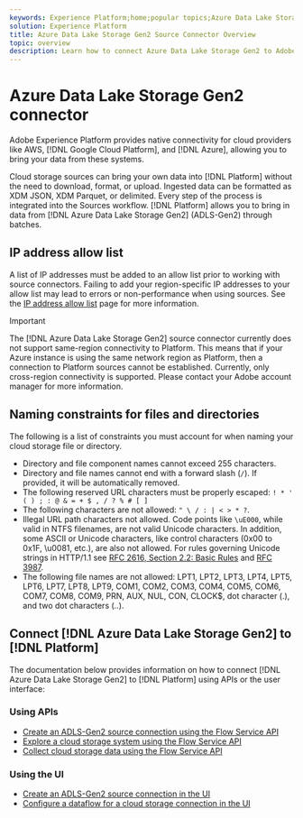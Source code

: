 ```yaml
---
keywords: Experience Platform;home;popular topics;Azure Data Lake Storage Gen2;ADLS-Gen2;adls gen2;ADLS Gen2
solution: Experience Platform
title: Azure Data Lake Storage Gen2 Source Connector Overview
topic: overview
description: Learn how to connect Azure Data Lake Storage Gen2 to Adobe Experience Platform using APIs or the user interface.
---
```


# Azure Data Lake Storage Gen2 connector

Adobe Experience Platform provides native connectivity for cloud providers like AWS, [!DNL Google Cloud Platform], and [!DNL Azure], allowing you to bring your data from these systems.

Cloud storage sources can bring your own data into [!DNL Platform] without the need to download, format, or upload. Ingested data can be formatted as XDM JSON, XDM Parquet, or delimited. Every step of the process is integrated into the Sources workflow. [!DNL Platform] allows you to bring in data from [!DNL Azure Data Lake Storage Gen2] (ADLS-Gen2) through batches.

## IP address allow list

A list of IP addresses must be added to an allow list prior to working with source connectors. Failing to add your region-specific IP addresses to your allow list may lead to errors or non-performance when using sources. See the [IP address allow list](../../ip-address-allow-list.md) page for more information.

>[!IMPORTANT]
>
>The [!DNL Azure Data Lake Storage Gen2] source connector currently does not support same-region connectivity to Platform. This means that if your Azure instance is using the same network region as Platform, then a connection to Platform sources cannot be established. Currently, only cross-region connectivity is supported. Please contact your Adobe account manager for more information.

## Naming constraints for files and directories

The following is a list of constraints you must account for when naming your cloud storage file or directory.

- Directory and file component names cannot exceed 255 characters.
- Directory and file names cannot end with a forward slash (`/`). If provided, it will be automatically removed.
- The following reserved URL characters must be properly escaped: `! * ' ( ) ; : @ & = + $ , / ? % # [ ]`
- The following characters are not allowed: `" \ / : | < > * ?`.
- Illegal URL path characters not allowed. Code points like `\uE000`, while valid in NTFS filenames, are not valid Unicode characters. In addition, some ASCII or Unicode characters, like control characters (0x00 to 0x1F, \u0081, etc.), are also not allowed. For rules governing Unicode strings in HTTP/1.1 see [RFC 2616, Section 2.2: Basic Rules](https://www.ietf.org/rfc/rfc2616.txt) and [RFC 3987](https://www.ietf.org/rfc/rfc3987.txt).
- The following file names are not allowed: LPT1, LPT2, LPT3, LPT4, LPT5, LPT6, LPT7, LPT8, LPT9, COM1, COM2, COM3, COM4, COM5, COM6, COM7, COM8, COM9, PRN, AUX, NUL, CON, CLOCK$, dot character (.), and two dot characters (..).

## Connect [!DNL Azure Data Lake Storage Gen2] to [!DNL Platform]

The documentation below provides information on how to connect [!DNL Azure Data Lake Storage Gen2] to [!DNL Platform] using APIs or the user interface:

### Using APIs

- [Create an ADLS-Gen2 source connection using the Flow Service API](../../tutorials/api/create/cloud-storage/adls-gen2.md)
- [Explore a cloud storage system using the Flow Service API](../../tutorials/api/explore/cloud-storage.md)
- [Collect cloud storage data using the Flow Service API](../../tutorials/api/collect/cloud-storage.md)

### Using the UI

- [Create an ADLS-Gen2 source connection in the UI](../../tutorials/ui/create/cloud-storage/adls-gen2.md)
- [Configure a dataflow for a cloud storage connection in the UI](../../tutorials/ui/dataflow/batch/cloud-storage.md)
